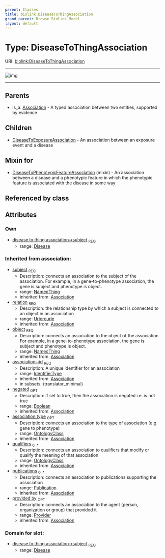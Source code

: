 ```yaml
---
parent: Classes
title: biolink:DiseaseToThingAssociation
grand_parent: Browse Biolink Model
layout: default
---
```


# Type: DiseaseToThingAssociation




URI: [biolink:DiseaseToThingAssociation](https://w3id.org/biolink/vocab/DiseaseToThingAssociation)


---

![img](http://yuml.me/diagram/nofunky;dir:TB/class/[Provider]%3Cprovided%20by(i)%200..1-%20[DiseaseToThingAssociation%7Crelation(i):uriorcurie;id(i):identifier_type;negated(i):boolean%20%3F],%20[Publication]%3Cpublications(i)%200..*-%20[DiseaseToThingAssociation],%20[OntologyClass]%3Cqualifiers(i)%200..*-%20[DiseaseToThingAssociation],%20[OntologyClass]%3Cassociation%20type(i)%200..1-%20[DiseaseToThingAssociation],%20[NamedThing]%3Cobject(i)%201..1-%20[DiseaseToThingAssociation],%20[Disease]%3Csubject%201..1-%20[DiseaseToThingAssociation],%20[DiseaseToPhenotypicFeatureAssociation]uses%20-.-%3E[DiseaseToThingAssociation],%20[DiseaseToThingAssociation]%5E-[DiseaseToExposureAssociation],%20[Association]%5E-[DiseaseToThingAssociation])

---


## Parents

 *  is_a: [Association](Association.md) - A typed association between two entities, supported by evidence

## Children

 * [DiseaseToExposureAssociation](DiseaseToExposureAssociation.md) - An association between an exposure event and a disease

## Mixin for

 * [DiseaseToPhenotypicFeatureAssociation](DiseaseToPhenotypicFeatureAssociation.md) (mixin)  - An association between a disease and a phenotypic feature in which the phenotypic feature is associated with the disease in some way

## Referenced by class


## Attributes


### Own

 * [disease to thing association➞subject](disease_to_thing_association_subject.md)  <sub>REQ</sub>
    * range: [Disease](Disease.md)

### Inherited from association:

 * [subject](subject.md)  <sub>REQ</sub>
    * Description: connects an association to the subject of the association. For example, in a gene-to-phenotype association, the gene is subject and phenotype is object.
    * range: [NamedThing](NamedThing.md)
    * inherited from: [Association](Association.md)
 * [relation](relation.md)  <sub>REQ</sub>
    * Description: the relationship type by which a subject is connected to an object in an association
    * range: [Uriorcurie](types/Uriorcurie.md)
    * inherited from: [Association](Association.md)
 * [object](object.md)  <sub>REQ</sub>
    * Description: connects an association to the object of the association. For example, in a gene-to-phenotype association, the gene is subject and phenotype is object.
    * range: [NamedThing](NamedThing.md)
    * inherited from: [Association](Association.md)
 * [association➞id](association_id.md)  <sub>REQ</sub>
    * Description: A unique identifier for an association
    * range: [IdentifierType](types/IdentifierType.md)
    * inherited from: [Association](Association.md)
    * in subsets: (translator_minimal)
 * [negated](negated.md)  <sub>OPT</sub>
    * Description: if set to true, then the association is negated i.e. is not true
    * range: [Boolean](types/Boolean.md)
    * inherited from: [Association](Association.md)
 * [association type](association_type.md)  <sub>OPT</sub>
    * Description: connects an association to the type of association (e.g. gene to phenotype)
    * range: [OntologyClass](OntologyClass.md)
    * inherited from: [Association](Association.md)
 * [qualifiers](qualifiers.md)  <sub>0..*</sub>
    * Description: connects an association to qualifiers that modify or qualify the meaning of that association
    * range: [OntologyClass](OntologyClass.md)
    * inherited from: [Association](Association.md)
 * [publications](publications.md)  <sub>0..*</sub>
    * Description: connects an association to publications supporting the association
    * range: [Publication](Publication.md)
    * inherited from: [Association](Association.md)
 * [provided by](provided_by.md)  <sub>OPT</sub>
    * Description: connects an association to the agent (person, organization or group) that provided it
    * range: [Provider](Provider.md)
    * inherited from: [Association](Association.md)

### Domain for slot:

 * [disease to thing association➞subject](disease_to_thing_association_subject.md)  <sub>REQ</sub>
    * range: [Disease](Disease.md)
